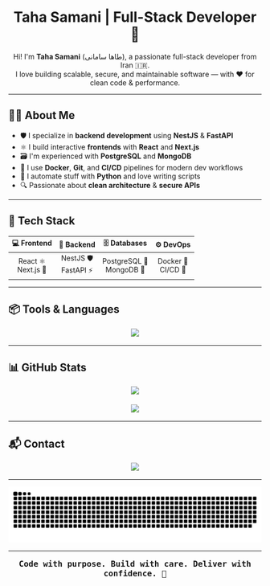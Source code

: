 <meta name="google-site-verification" content="j4nyLF3YWBW8YHX3jc7qQOtgeRqd9nG2rvimuQRESsA" />
<h1 align="center">Taha Samani | Full-Stack Developer 🚀</h1>

<p align="center">
  Hi! I'm <strong>Taha Samani</strong> (طاها سامانی), a passionate full-stack developer from Iran 🇮🇷.<br/>
  I love building scalable, secure, and maintainable software — with ❤️ for clean code & performance.
</p>

---

## 👨‍💻 About Me

- 🛡️ I specialize in **backend development** using **NestJS** & **FastAPI**
- ⚛️ I build interactive **frontends** with **React** and **Next.js**
- 🗃️ I'm experienced with **PostgreSQL** and **MongoDB**
- 🐳 I use **Docker**, **Git**, and **CI/CD** pipelines for modern dev workflows
- 🐍 I automate stuff with **Python** and love writing scripts
- 🔍 Passionate about **clean architecture** & **secure APIs**

---

## 🧠 Tech Stack

<table align="center" style="margin:auto; border-collapse: collapse;">
  <thead>
    <tr>
      <th>💻 Frontend</th>
      <th>🚀 Backend</th>
      <th>🗄️ Databases</th>
      <th>⚙️ DevOps</th>
    </tr>
  </thead>
  <tbody>
    <tr align="center">
      <td>React ⚛️<br/>Next.js 🚀</td>
      <td>NestJS 🛡️<br/>FastAPI ⚡</td>
      <td>PostgreSQL 🐘<br/>MongoDB 🍃</td>
      <td>Docker 🐳<br/>CI/CD 🔄</td>
    </tr>
  </tbody>
</table>

---

## 📦 Tools & Languages

<p align="center">
  <img src="https://skillicons.dev/icons?i=ts,js,py,react,nextjs,fastapi,nestjs,postgres,mongo,docker,git,linux" />
</p>

---

## 📊 GitHub Stats

<p align="center">
  <img src="https://github-readme-stats.vercel.app/api?username=taha-samani&show_icons=true&theme=dark" />
  <br/><br/>
  <img src="https://github-readme-streak-stats.herokuapp.com?user=taha-samani&theme=dark" />
</p>

---

## 📬 Contact

<p align="center">
  <a href="mailto:tahasamaniss@gmail.com">
    <img src="https://img.shields.io/badge/Email-D14836?style=for-the-badge&logo=gmail&logoColor=white" />
  </a>
</p>

---

<p align="center">
  <img src="https://github.com/Platane/snk/raw/output/github-contribution-grid-snake-dark.svg" alt="GitHub contribution snake animation" />
</p>

---

<p align="center" style="font-family:'Fira Code', monospace; font-size: 16px;">
  <strong>Code with purpose. Build with care. Deliver with confidence. 🚀</strong>
</p>
